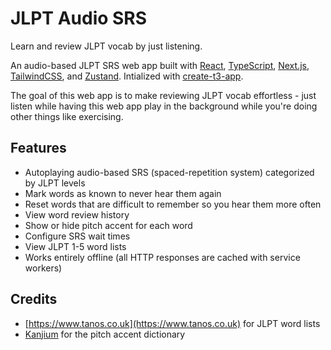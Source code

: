 # JLPT Audio SRS

Learn and review JLPT vocab by just listening.

An audio-based JLPT SRS web app built with [React](https://react.dev), [TypeScript](https://www.typescriptlang.org), [Next.js](https://nextjs.org), [TailwindCSS](https://tailwindcss.com), and [Zustand](https://github.com/pmndrs/zustand). Intialized with [create-t3-app](https://create.t3.gg).

The goal of this web app is to make reviewing JLPT vocab effortless - just listen while having this web app play in the background while you're doing other things like exercising.

## Features

- Autoplaying audio-based SRS (spaced-repetition system) categorized by JLPT levels
- Mark words as known to never hear them again
- Reset words that are difficult to remember so you hear them more often
- View word review history
- Show or hide pitch accent for each word
- Configure SRS wait times
- View JLPT 1-5 word lists
- Works entirely offline (all HTTP responses are cached with service workers)

## Credits

- [https://www.tanos.co.uk](https://www.tanos.co.uk) for JLPT word lists
- [Kanjium](https://github.com/mifunetoshiro/kanjium) for the pitch accent dictionary
